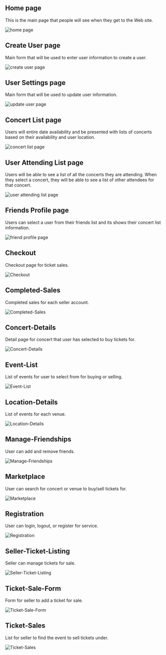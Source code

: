 ## Home page

This is the main page that people will see when they
get to the Web site.

![home page](wireframes/home-page.png)

## Create User page

Main form that will be used to enter user information to create a user.

![create user page](wireframes/create-user-page.png)

## User Settings page

Main form that will be used to update user information.

![update user page](wireframes/user-settings.png)

## Concert List page

Users will entire date availability and be presented with lists of concerts based on their availability and user location.

![concert list page](wireframes/concert-list.png)

## User Attending List page

Users will be able to see a list of all the concerts they are attending. When they select a concert, they will be able to see a list of other attendees for that concert.

![user attending list page](wireframes/user-attending-concert-list.png)

## Friends Profile page

Users can select a user from their friends list and its shows their concert list information.

![friend profile page](wireframes/friends-concert-list.png)

## Checkout

Checkout page for ticket sales.

![Checkout](wireframes/Checkout.png)

## Completed-Sales

Completed sales for each seller account.

![Completed-Sales](wireframes/Completed-Sales.png)

## Concert-Details

Detail page for concert that user has selected to buy tickets for.

![Concert-Details](wireframes/Concert-Details.png)

## Event-List

List of events for user to select from for buying or selling.

![Event-List](wireframes/Event-List.png)

## Location-Details

List of events for each venue.

![Location-Details](wireframes/Location-Details.png)

## Manage-Friendships

User can add and remove friends.

![Manage-Friendships](wireframes/Manage-Friendships.png)

## Marketplace

User can search for concert or venue to buy/sell tickets for.

![Marketplace](wireframes/Marketplace.png)

##  Registration

User can login, logout, or register for service.

![Registration](wireframes/Registration.png)

## Seller-Ticket-Listing

Seller can manage tickets for sale.

![Seller-Ticket-Listing](wireframes/Seller-Ticket-Listing.png)

## Ticket-Sale-Form

Form for seller to add a ticket for sale.

![Ticket-Sale-Form](wireframes/Ticket-Sale-Form.png)

## Ticket-Sales 

List for seller to find the event to sell tickets under.

![Ticket-Sales](wireframes/Ticket-Sales.png)
